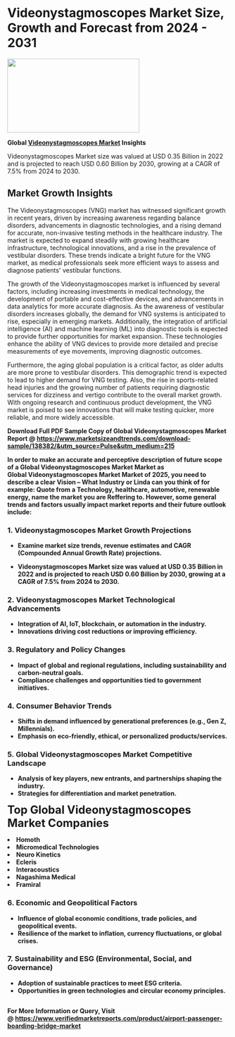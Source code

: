 <H1>Videonystagmoscopes Market Size, Growth and Forecast from 2024 - 2031</H1><img class="aligncenter size-medium wp-image-584254" src="https://thirdeyenews.in/wp-content/uploads/2024/09/Global-Market-Research-300x168.jpeg" alt="" width="300" height="168" /><p><strong>Global&nbsp;<a href="https://www.marketsizeandtrends.com/download-sample/138382/&amp;utm_source=Pulse&amp;utm_medium=215">Videonystagmoscopes Market</a> Insights</strong></p><p>Videonystagmoscopes Market size was valued at USD 0.35 Billion in 2022 and is projected to reach USD 0.60 Billion by 2030, growing at a CAGR of 7.5% from 2024 to 2030.</p><p><h2>Market Growth Insights</h2> <p>The Videonystagmoscopes (VNG) market has witnessed significant growth in recent years, driven by increasing awareness regarding balance disorders, advancements in diagnostic technologies, and a rising demand for accurate, non-invasive testing methods in the healthcare industry. The market is expected to expand steadily with growing healthcare infrastructure, technological innovations, and a rise in the prevalence of vestibular disorders. These trends indicate a bright future for the VNG market, as medical professionals seek more efficient ways to assess and diagnose patients' vestibular functions.</p> <p><strong></strong></p> <p>The growth of the Videonystagmoscopes market is influenced by several factors, including increasing investments in medical technology, the development of portable and cost-effective devices, and advancements in data analytics for more accurate diagnosis. As the awareness of vestibular disorders increases globally, the demand for VNG systems is anticipated to rise, especially in emerging markets. Additionally, the integration of artificial intelligence (AI) and machine learning (ML) into diagnostic tools is expected to provide further opportunities for market expansion. These technologies enhance the ability of VNG devices to provide more detailed and precise measurements of eye movements, improving diagnostic outcomes.</p> <p>Furthermore, the aging global population is a critical factor, as older adults are more prone to vestibular disorders. This demographic trend is expected to lead to higher demand for VNG testing. Also, the rise in sports-related head injuries and the growing number of patients requiring diagnostic services for dizziness and vertigo contribute to the overall market growth. With ongoing research and continuous product development, the VNG market is poised to see innovations that will make testing quicker, more reliable, and more widely accessible.</p> <p><strong></p><p><span class=""><strong>Download Full PDF Sample Copy of Global Videonystagmoscopes Market Report</strong> @ <a href="https://www.marketsizeandtrends.com/download-sample/138382/&amp;utm_source=Pulse&amp;utm_medium=215" target="_blank">https://www.marketsizeandtrends.com/download-sample/138382/&amp;utm_source=Pulse&amp;utm_medium=215</a></span></p><p>In order to make an accurate and perceptive description of future scope of a Global&nbsp;Videonystagmoscopes Market Market as Global&nbsp;Videonystagmoscopes Market Market of 2025, you need to describe a clear Vision &ndash; What Industry or Linda can you think of for example: Quote from a Technology, healthcare, automotive, renewable energy, name the market you are Reffering to. However, some general trends and factors usually impact market reports and their future outlook include:</p><h3>1.&nbsp;<strong>Videonystagmoscopes Market Growth Projections</strong></h3><ul><li>Examine market size trends, revenue estimates and CAGR (Compounded Annual Growth Rate) projections.</li><li><p>Videonystagmoscopes Market size was valued at USD 0.35 Billion in 2022 and is projected to reach USD 0.60 Billion by 2030, growing at a CAGR of 7.5% from 2024 to 2030.</p></li></ul><h3>2.&nbsp;<strong>Videonystagmoscopes Market Technological Advancements</strong></h3><ul><li>Integration of AI, IoT, blockchain, or automation in the industry.</li><li>Innovations driving cost reductions or improving efficiency.</li></ul><h3>3.&nbsp;<strong>Regulatory and Policy Changes</strong></h3><ul><li>Impact of global and regional regulations, including sustainability and carbon-neutral goals.</li><li>Compliance challenges and opportunities tied to government initiatives.</li></ul><h3>4.&nbsp;<strong>Consumer Behavior Trends</strong></h3><ul><li>Shifts in demand influenced by generational preferences (e.g., Gen Z, Millennials).</li><li>Emphasis on eco-friendly, ethical, or personalized products/services.</li></ul><h3>5.&nbsp;<strong>Global Videonystagmoscopes Market Competitive Landscape</strong></h3><ul><li>Analysis of key players, new entrants, and partnerships shaping the industry.</li><li>Strategies for differentiation and market penetration.</li></ul><p data-pm-slice="1 1 []"><span style="color: inherit; font-family: inherit; font-size: 25px;">Top Global Videonystagmoscopes Market Companies</span></p><div class="" data-test-id=""><p><li>Homoth</li><li> Micromedical Technologies</li><li> Neuro Kinetics</li><li> Ecleris</li><li> Interacoustics</li><li> Nagashima Medical</li><li> Framiral</li></p></div><h3>6.&nbsp;<strong>Economic and Geopolitical Factors</strong></h3><ul><li>Influence of global economic conditions, trade policies, and geopolitical events.</li><li>Resilience of the market to inflation, currency fluctuations, or global crises.</li></ul><h3>7.&nbsp;<strong>Sustainability and ESG (Environmental, Social, and Governance)</strong></h3><ul><li>Adoption of sustainable practices to meet ESG criteria.</li><li>Opportunities in green technologies and circular economy principles.</li></ul><h2><strong style="font-size: 14px;">For More Information or Query, Visit @&nbsp;</strong><a style="background-color: #ffffff; font-size: 14px;" href="https://www.marketsizeandtrends.com/report/videonystagmoscopes-market/" target="_blank">https://www.verifiedmarketreports.com/product/airport-passenger-boarding-bridge-market</a></h2>
